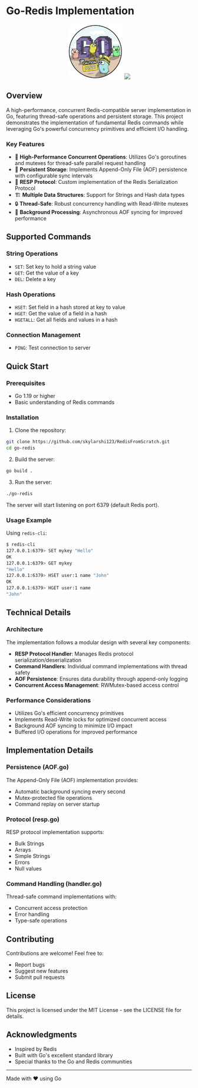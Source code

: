 # Go-Redis Implementation

<div align="center">
  <img src="https://raw.githubusercontent.com/ashleymcnamara/gophers/master/GO_BUILD.png" width="150">
    <img src="https://redis.com/wp-content/uploads/2021/08/redis-logo.png" width="200">
</div>

## Overview

A high-performance, concurrent Redis-compatible server implementation in Go, featuring thread-safe operations and persistent storage. This project demonstrates the implementation of fundamental Redis commands while leveraging Go's powerful concurrency primitives and efficient I/O handling.

### Key Features

- 🚀 **High-Performance Concurrent Operations**: Utilizes Go's goroutines and mutexes for thread-safe parallel request handling
- 💾 **Persistent Storage**: Implements Append-Only File (AOF) persistence with configurable sync intervals
- 🔄 **RESP Protocol**: Custom implementation of the Redis Serialization Protocol
- 🏗️ **Multiple Data Structures**: Support for Strings and Hash data types
- 🔒 **Thread-Safe**: Robust concurrency handling with Read-Write mutexes
- 🔄 **Background Processing**: Asynchronous AOF syncing for improved performance

## Supported Commands

### String Operations
- `SET`: Set key to hold a string value
- `GET`: Get the value of a key
- `DEL`: Delete a key

### Hash Operations
- `HSET`: Set field in a hash stored at key to value
- `HGET`: Get the value of a field in a hash
- `HGETALL`: Get all fields and values in a hash

### Connection Management
- `PING`: Test connection to server

## Quick Start

### Prerequisites
- Go 1.19 or higher
- Basic understanding of Redis commands

### Installation

1. Clone the repository:
```bash
git clone https://github.com/skylarshi123/RedisFromScratch.git
cd go-redis
```

2. Build the server:
```bash
go build .
```

3. Run the server:
```bash
./go-redis
```

The server will start listening on port 6379 (default Redis port).

### Usage Example

Using `redis-cli`:
```bash
$ redis-cli
127.0.0.1:6379> SET mykey "Hello"
OK
127.0.0.1:6379> GET mykey
"Hello"
127.0.0.1:6379> HSET user:1 name "John"
OK
127.0.0.1:6379> HGET user:1 name
"John"
```

## Technical Details

### Architecture

The implementation follows a modular design with several key components:

- **RESP Protocol Handler**: Manages Redis protocol serialization/deserialization
- **Command Handlers**: Individual command implementations with thread safety
- **AOF Persistence**: Ensures data durability through append-only logging
- **Concurrent Access Management**: RWMutex-based access control

### Performance Considerations

- Utilizes Go's efficient concurrency primitives
- Implements Read-Write locks for optimized concurrent access
- Background AOF syncing to minimize I/O impact
- Buffered I/O operations for improved performance

## Implementation Details

### Persistence (AOF.go)
The Append-Only File (AOF) implementation provides:
- Automatic background syncing every second
- Mutex-protected file operations
- Command replay on server startup

### Protocol (resp.go)
RESP protocol implementation supports:
- Bulk Strings
- Arrays
- Simple Strings
- Errors
- Null values

### Command Handling (handler.go)
Thread-safe command implementations with:
- Concurrent access protection
- Error handling
- Type-safe operations

## Contributing

Contributions are welcome! Feel free to:
- Report bugs
- Suggest new features
- Submit pull requests

## License

This project is licensed under the MIT License - see the LICENSE file for details.

## Acknowledgments

- Inspired by Redis
- Built with Go's excellent standard library
- Special thanks to the Go and Redis communities

---
Made with ❤️ using Go
